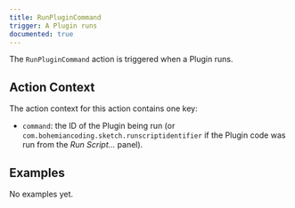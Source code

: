 ```yaml
---
title: RunPluginCommand
trigger: A Plugin runs
documented: true
---
```


The `RunPluginCommand` action is triggered when a Plugin runs.

## Action Context

The action context for this action contains one key:

- `command`: the ID of the Plugin being run (or `com.bohemiancoding.sketch.runscriptidentifier` if the Plugin code was run from the *Run Script…* panel).

## Examples

No examples yet.
